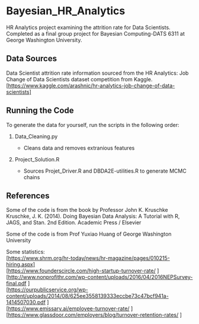# Bayesian_HR_Analytics
HR Analytics project examining the attrition rate for Data Scientists.
Completed as a final group project for Bayesian Computing-DATS 6311 at George Washington University.


## Data Sources

Data Scientist attrition rate information sourced from the HR Analytics: Job Change of Data Scientists dataset competition from Kaggle.
[https://www.kaggle.com/arashnic/hr-analytics-job-change-of-data-scientists]

## Running the Code

To generate the data for yourself, run the scripts in the following order:  
1. Data_Cleaning.py  
    - Cleans data and removes extranious features

2. Project_Solution.R   
    - Sources Projet_Driver.R and DBDA2E-utilities.R to generate MCMC chains
 
## References

Some of the code is from the book by Professor John K. Kruschke  
Kruschke, J. K. (2014). Doing Bayesian Data Analysis: A Tutorial with R, JAGS, and Stan. 2nd Edition. Academic Press / Elsevier

Some of the code is from Prof Yuxiao Huang of George Washington University

Some statistics:   
[https://www.shrm.org/hr-today/news/hr-magazine/pages/010215-hiring.aspx]  
[https://www.founderscircle.com/high-startup-turnover-rate/ ]  
[http://www.nonprofithr.com/wp-content/uploads/2016/04/2016NEPSurvey-final.pdf ]  
[https://ourpublicservice.org/wp-content/uploads/2014/08/625ee3558139333eccbe73c47bcf941a-1414507030.pdf ]  
[https://www.emissary.ai/employee-turnover-rate/ ]  
[https://www.glassdoor.com/employers/blog/turnover-retention-rates/ ]  
